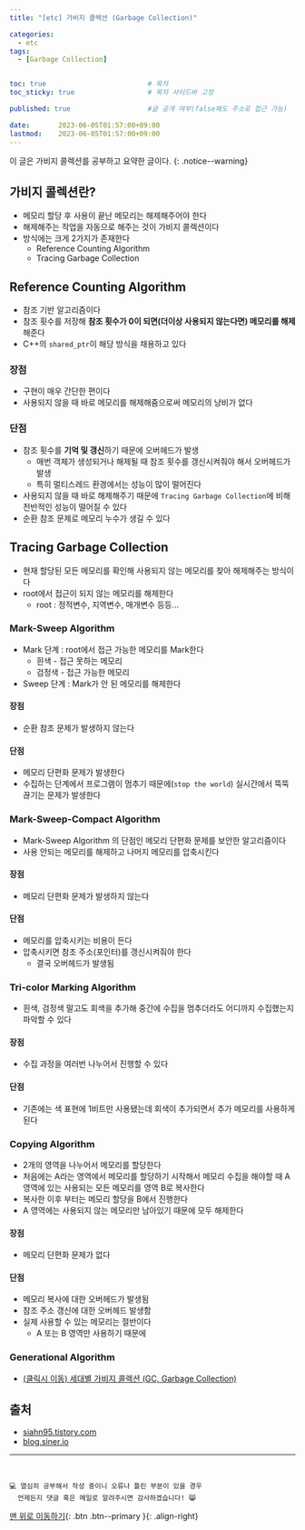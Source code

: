 ```yaml
---
title: "[etc] 가비지 콜렉션 (Garbage Collection)"

categories:
  - etc
tags:
  - [Garbage Collection]


toc: true                         # 목차
toc_sticky: true                  # 목차 사이드바 고정

published: true                   #글 공개 여부(false해도 주소로 접근 가능)

date:       2023-06-05T01:57:00+09:00
lastmod:    2023-06-05T01:57:00+09:00
---
```


<!-- description : 25자에서 160자 사이 -->
이 글은 가비지 콜렉션를 공부하고 요약한 글이다.
{: .notice--warning}

## 가비지 콜렉션란?

- 메모리 할당 후 사용이 끝난 메모리는 해제해주어야 한다
- 해제해주는 작업을 자동으로 해주는 것이 가비지 콜렉션이다
- 방식에는 크게 2가지가 존재한다
  - Reference Counting Algorithm
  - Tracing Garbage Collection

## Reference Counting Algorithm

- 참조 기반 알고리즘이다
- 참조 횟수를 저장해 **참조 횟수가 0이 되면(더이상 사용되지 않는다면) 메모리를 해제**해준다
- C++의 `shared_ptr`이 해당 방식을 채용하고 있다

### 장점

- 구현이 매우 간단한 편이다
- 사용되지 않을 때 바로 메모리를 해제해줌으로써 메모리의 낭비가 없다

### 단점

- 참조 횟수를 **기억 및 갱신**하기 때문에 오버헤드가 발생
  - 매번 객체가 생성되거나 해제될 때 참조 횟수를 갱신시켜줘야 해서 오버헤드가 발생
  - 특히 멀티스레드 환경에서는 성능이 많이 떨어진다
- 사용되지 않을 때 바로 해제해주기 때문에 `Tracing Garbage Collection`에 비해 전반적인 성능이 떨어질 수 있다
- 순환 참조 문제로 메모리 누수가 생길 수 있다

## Tracing Garbage Collection

- 현재 할당된 모든 메모리를 확인해 사용되지 않는 메모리를 찾아 해제해주는 방식이다
- root에서 접근이 되지 않는 메모리를 해제한다
  - root : 정적변수, 지역변수, 매개변수 등등...

### Mark-Sweep Algorithm

- Mark 단계 : root에서 접근 가능한 메모리를 Mark한다
  - 흰색 - 접근 못하는 메모리
  - 검정색 - 접근 가능한 메모리
- Sweep 단계 : Mark가 안 된 메모리를 해제한다

#### 장점

- 순환 참조 문제가 발생하지 않는다

#### 단점

- 메모리 단편화 문제가 발생한다
- 수집하는 단계에서 프로그램이 멈추기 때문에(`stop the world`) 실시간에서 뚝뚝 끊기는 문제가 발생한다

### Mark-Sweep-Compact Algorithm

- Mark-Sweep Algorithm 의 단점인 메모리 단편화 문제를 보안한 알고리즘이다
- 사용 안되는 메모리를 해제하고 나머지 메모리를 압축시킨다

#### 장점

- 메모리 단편화 문제가 발생하지 않는다

#### 단점

- 메모리를 압축시키는 비용이 든다
- 압축시키면 참조 주소(포인터)를 갱신시켜줘야 한다
  - 결국 오버헤드가 발생됨

### Tri-color Marking Algorithm

- 흰색, 검정색 말고도 회색을 추가해 중간에 수집을 멈추더라도 어디까지 수집했는지 파악할 수 있다

#### 장점

- 수집 과정을 여러번 나누어서 진행할 수 있다

#### 단점

- 기존에는 색 표현에 1비트만 사용됐는데 회색이 추가되면서 추가 메모리를 사용하게 된다

### Copying Algorithm

- 2개의 영역을 나누어서 메모리를 할당한다
- 처음에는 A라는 영역에서 메모리를 할당하기 시작해서 메모리 수집을 해야할 때 A 영역에 있는 사용되는 모든 메모리를 영역 B로 복사한다
- 복사한 이후 부터는 메모리 할당을 B에서 진행한다
- A 영역에는 사용되지 않는 메모리만 남아있기 때문에 모두 해제한다

#### 장점

- 메모리 단편화 문제가 없다

#### 단점

- 메모리 복사에 대한 오버헤드가 발생됨
- 참조 주소 갱신에 대한 오버헤드 발생함
- 실제 사용할 수 있는 메모리는 절반이다
  - A 또는 B 영역만 사용하기 때문에

### Generational Algorithm

- [(클릭시 이동) 세대별 가비지 콜렉션 (GC, Garbage Collection)](/c%20sharp/csharp-1/)

## 출처

- [siahn95.tistory.com](https://siahn95.tistory.com/99)
- [blog.siner.io](https://blog.siner.io/2021/12/26/garbage-collection/)

***
<br>

    💻 열심히 공부해서 작성 중이니 오류나 틀린 부분이 있을 경우 
      언제든지 댓글 혹은 메일로 알려주시면 감사하겠습니다! 😸


[맨 위로 이동하기](#){: .btn .btn--primary }{: .align-right}